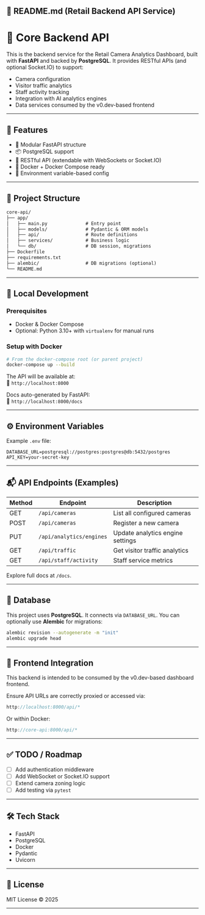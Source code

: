 ## **📝 README.md (Retail Backend API Service)**

# 🧠 Core Backend API

This is the backend service for the Retail Camera Analytics Dashboard, built with **FastAPI** and backed by **PostgreSQL**. It provides RESTful APIs (and optional Socket.IO) to support:

- Camera configuration
- Visitor traffic analytics
- Staff activity tracking
- Integration with AI analytics engines
- Data services consumed by the v0.dev-based frontend

---

## 🚀 Features

- 🧩 Modular FastAPI structure
- 📦 PostgreSQL support
- 🔌 RESTful API (extendable with WebSockets or Socket.IO)
- 🐳 Docker + Docker Compose ready
- 🔐 Environment variable-based config

---

## 📁 Project Structure
```markdown
core-api/
├── app/
│   ├── main.py              # Entry point
│   ├── models/              # Pydantic & ORM models
│   ├── api/                 # Route definitions
│   ├── services/            # Business logic
│   └── db/                  # DB session, migrations
├── Dockerfile
├── requirements.txt
├── alembic/                 # DB migrations (optional)
└── README.md
```

---

## 🧪 Local Development

### Prerequisites

- Docker & Docker Compose
- Optional: Python 3.10+ with `virtualenv` for manual runs

### Setup with Docker

```bash
# From the docker-compose root (or parent project)
docker-compose up --build
```

The API will be available at:  
📍 `http://localhost:8000`

Docs auto-generated by FastAPI:  
🧾 `http://localhost:8000/docs`

---

## ⚙️ Environment Variables

Example `.env` file:

```env
DATABASE_URL=postgresql://postgres:postgres@db:5432/postgres
API_KEY=your-secret-key
```

---

## 📬 API Endpoints (Examples)

| Method | Endpoint                  | Description                        |
|--------|---------------------------|------------------------------------|
| GET    | `/api/cameras`            | List all configured cameras        |
| POST   | `/api/cameras`            | Register a new camera              |
| PUT    | `/api/analytics/engines`  | Update analytics engine settings   |
| GET    | `/api/traffic`            | Get visitor traffic analytics      |
| GET    | `/api/staff/activity`     | Staff service metrics              |

Explore full docs at `/docs`.

---

## 🧱 Database

This project uses **PostgreSQL**. It connects via `DATABASE_URL`. You can optionally use **Alembic** for migrations:

```bash
alembic revision --autogenerate -m "init"
alembic upgrade head
```

---

## 🧩 Frontend Integration

This backend is intended to be consumed by the v0.dev-based dashboard frontend.

Ensure API URLs are correctly proxied or accessed via:

```ts
http://localhost:8000/api/*
```

Or within Docker:

```ts
http://core-api:8000/api/*
```

---

## ✅ TODO / Roadmap

- [ ] Add authentication middleware
- [ ] Add WebSocket or Socket.IO support
- [ ] Extend camera zoning logic
- [ ] Add testing via `pytest`

---

## 🛠 Tech Stack

- FastAPI
- PostgreSQL
- Docker
- Pydantic
- Uvicorn

---

## 📄 License

MIT License © 2025

---

